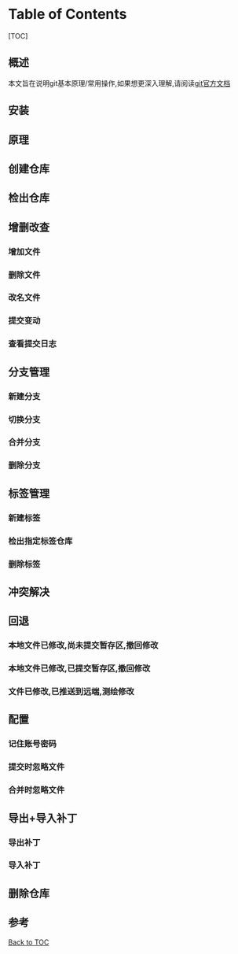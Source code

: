 <!-- date=2023-02-09 hide=1 -->
<span id="busuanzi_container_page_pv" style='display:none'>
    本文阅读量: <span id="busuanzi_value_page_pv"></span> 次
</span>
<br>

# Table of Contents
[TOC]

## 概述
本文旨在说明git基本原理/常用操作,如果想更深入理解,请阅读[git官方文档](https://git-scm.com/doc)
## 安装
## 原理
## 创建仓库
## 检出仓库
## 增删改查
### 增加文件
### 删除文件
### 改名文件
### 提交变动
### 查看提交日志
## 分支管理
### 新建分支
### 切换分支
### 合并分支
### 删除分支
## 标签管理
### 新建标签
### 检出指定标签仓库
### 删除标签
## 冲突解决
###
## 回退
### 本地文件已修改,尚未提交暂存区,撤回修改
### 本地文件已修改,已提交暂存区,撤回修改
### 文件已修改,已推送到远端,测绘修改
## 配置
### 记住账号密码
### 提交时忽略文件
### 合并时忽略文件
## 导出+导入补丁
### 导出补丁
### 导入补丁
## 删除仓库
## 参考

[Back to TOC](#table-of-contents)
